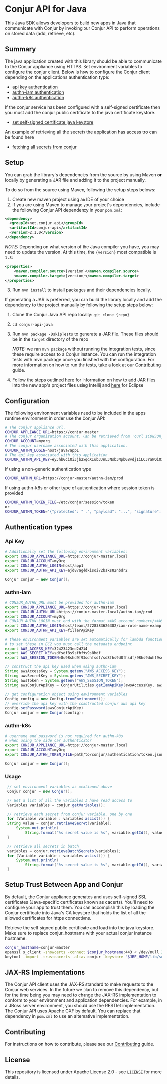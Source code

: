 Conjur API for Java
===================
This Java SDK allows developers to build new apps in Java that communicate with Conjur by invoking our Conjur API to perform operations on stored data (add, retrieve, etc).

## Summary
The java application created with this library should be able to communicate to the Conjur appliance using HTTPS. Set environment variables to configure the conjur client. Below is how to configure the Conjur client depending on the applications authentication type:
- [api key authentication](#api-key)
- [authn-iam authentication](#authn-iam)
- [authn-k8s authentication](#authn-k8s)

If the conjur service has been configured with a self-signed certificate then you must add the conjur public certificate to the java certificate keystore.
- [set self-signed certificate java keystore](#setup-trust-between-app-and-conjur)

An example of retrieving all the secrets the application has access tro can be found here
- [fetching all secrets from conjur](#usage)

## Setup
You can grab the library's dependencies from the source by using Maven **or** locally by generating a JAR file and adding it to the project manually. 
 
To do so from the source using Maven, following the setup steps belows: 

1. Create new maven project using an IDE of your choice
2. If you are using Maven to manage your project's dependencies, include the following Conjur API dependency in your `pom.xml`: 

```xml
<dependency>
  <groupId>net.conjur.api</groupId>
  <artifactId>conjur-api</artifactId>
  <version>2.1.0</version>
</dependency>
```

_NOTE:_ Depending on what version of the Java compiler you have, you may need to update the version. At this time, the `{version}` most compatible is `1.8`:

```xml
<properties>
    <maven.compiler.source>{version}</maven.compiler.source>
    <maven.compiler.target>{version}</maven.compiler.target>
</properties>
```

3. Run `mvn install` to install packages and their dependencies locally.

If generating a JAR is preferred, you can build the library locally and add the dependency to the project manually by following the setup steps below:

1. Clone the Conjur Java API repo locally: `git clone {repo}`
2. `cd conjur-api-java`
3. Run `mvn package -DskipTests` to generate a JAR file. These files should be in the `target` directory of the repo
    
    _NOTE:_ we ran `mvn package` without running the integration tests, since these require access to a Conjur instance. You can run the integration tests with mvn package once you finished with the configuration. For more information on how to run the tests, take a look at our [Contributing](https://github.com/cyberark/conjur-api-java/blob/master/CONTRIBUTING.md) guide.

4. Follow the steps outlined [here](https://www.jetbrains.com/help/idea/library.html) for information on how to add JAR files into the new app's project files using Intellij and [here](https://help.eclipse.org/kepler/index.jsp?topic=%2Forg.eclipse.wst.webtools.doc.user%2Ftopics%2Ftwplib.html) for Eclipse

## Configuration
The following environment variables need to be included in the apps runtime environment in order use the Conjur API:
```bash
# The conjur appliance url.
CONJUR_APPLIANCE_URL=https://conjur-master
# The conjur organization account. Can be retrieved from 'curl $CONJUR_APPLIANCE_URL/info'.
CONJUR_ACCOUNT=myorg
# The conjur username associated with this application.
CONJUR_AUTHN_LOGIN=host/java/app1
# The api key associated with this application
CONJUR_AUTHN_API_KEY=eyJhbGciOiJjb25qdXIub3JnL3Nsb3NpbG8vdjIiLCJraWQiOiJhNGU5ND
```

If using a non-generic authentication type
```bash
CONJUR_AUTHN_URL=https://conjur-master/authn-iam/prod
```

If using authn-k8s or other type of authentication where session token is provided
```bash
CONJUR_AUTHN_TOKEN_FILE=/etc/conjur/session/token
or
CONJUR_AUTHN_TOKEN='{"protected": "..", "payload": "...", "signature": "..."}'
```


## Authentication types
### Api Key
```sh
# Additionally set the following environment variables:
export CONJUR_APPLIANCE_URL=https://conjur-master.local
export CONJUR_ACCOUNT=myOrg
export CONJUR_AUTHN_LOGIN=host/app1
export CONJUR_AUTHN_API_KEY=ajd87agddkisoi72bsks82nbdr2
```
```java
Conjur conjur = new Conjur();
```

### authn-iam
```sh
# CONJUR_AUTHN_URL must be provided for authn-iam
export CONJUR_APPLIANCE_URL=https://conjur-master.local
export CONJUR_AUTHN_URL=https://conjur-master.local/authn-iam/prod
export CONJUR_ACCOUNT=myOrg
# CONJUR_AUTHN_LOGIN must end with the format <AWS account number>/<AWS IAM role name>
export CONJUR_AUTHN_LOGIN=host/team1/2728383626382/iam-role-name-example
export CONJUR_AUTHN_API_KEY=fillerApiKey

# these environment variables are set automatically for lambda functions
# to set these in EC2 you must call the metadata endpoint
export AWS_ACCESS_KEY=32423423ed2d234
export AWS_SECRET_KEY=sdfsdf8s9sfhf9s9s8hdf
export AWS_SESSION_TOKEN=8u98shd9f98sdhfsdf/sd8fhs9d8fhsdf/98hs9duhf9sdhf9sgdfsd9fugsd9ugs9df
```
```java
// construct the api key used when using authn-iam
String awsAccessKey = System.getenv("AWS_ACCESS_KEY");
String awsSecretKey = System.getenv("AWS_SECRET_KEY");
String awsToken = System.getenv("AWS_SESSION_TOKEN");
String awsConjurApiKey = ConjurUtilities.getIamApiKey(awsAccessKey, awsSecretKey, awsToken);

// get configuration object using environment variables
Config config = new Config.fromEnvironment();
// override the api key with the constructed conjur aws api key
config.setPassword(awsConjurApiKey);
Conjur conjur = new Conjur(config);
```

### authn-k8s
```sh
# username and password is not required for authn-k8s 
# when using the side car authenticator
export CONJUR_APPLIANCE_URL=https://conjur-master.local
export CONJUR_ACCOUNT=myOrg
export CONJUR_AUTHN_TOKEN_FILE=path/to/conjur/authentication/token.json
```
```java
Conjur conjur = new Conjur();
```

### Usage
```java
 // set environment variables as mentioned above
 Conjur conjur = new Conjur();

 // Get a list of all the variables I have read access to
 Variables variables = conjur.getVariables();

 // retrieve each secret from conjur variable, one by one
 for (Variable variable : variables.asList()) {
 String value = conjur.retrieveSecret(variable);
     System.out.println(
         String.format("%s secret value is %s", variable.getId(), value));
 }

 // retrieve all secrets in batch
 variables = conjur.retrieveBatchSecrets(variables);
 for (Variable variable : variables.asList()) {
     System.out.println(
         String.format("%s secret value is %s", variable.getId(), variable.getSecret()));
 }

```

## Setup Trust Between App and Conjur
By default, the Conjur appliance generates and uses self-signed SSL certificates (Java-specific certificates known as cacerts). 
You'll need to configure your app to trust them. You can accomplish this by loading the Conjur certificate into Java's CA keystore that holds the list of all the allowed certificates for https connections.

Retrieve the self signed public certificate and load into the java keystore. Make sure to replace conjur_hostname with your actual conjur instance hostname.
```bash
conjur_hostname=conjur-master
openssl s_client -showcerts -connect $conjur_hostname:443 < /dev/null 2> /dev/null | sed -ne '/-BEGIN CERTIFICATE-/,/-END CERTIFICATE-/p' > conjur.pem
keytool -import -trustcacerts -alias conjur -keystore "$JRE_HOME/lib/security/cacerts" -file conjur.pem
```

## JAX-RS Implementations

The Conjur API client uses the JAX-RS standard to make requests to the Conjur web services.  In the future we plan to
remove this dependency, but for the time being you may need to change the JAX-RS implementation to conform to your
environment and application dependencies.  For example, in a JBoss server environment, you should use the RESTlet
implementation.  The Conjur API uses Apache CXF by default.  You can replace that dependency in `pom.xml` to use an
alternative implementation.

## Contributing
For instructions on how to contribute, please see our [Contributing](https://github.com/cyberark/conjur-api-java/blob/master/CONTRIBUTING.md) guide.

## License

This repository is licensed under Apache License 2.0 - see [`LICENSE`](LICENSE) for more details.
